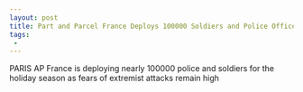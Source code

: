 ```yaml
---
layout: post
title: Part and Parcel France Deploys 100000 Soldiers and Police Officers for the Holidays
tags:
 -
---
```

PARIS AP  France is deploying nearly 100000 police and soldiers for the holiday season as fears of extremist attacks remain high
